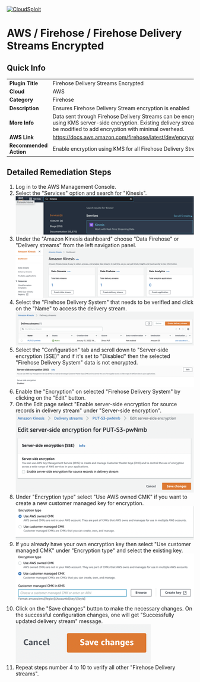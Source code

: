 [![CloudSploit](https://cloudsploit.com/img/logo-new-big-text-100.png "CloudSploit")](https://cloudsploit.com)

# AWS / Firehose / Firehose Delivery Streams Encrypted

## Quick Info

| | |
|-|-|
| **Plugin Title** | Firehose Delivery Streams Encrypted |
| **Cloud** | AWS |
| **Category** | Firehose |
| **Description** | Ensures Firehose Delivery Stream encryption is enabled |
| **More Info** | Data sent through Firehose Delivery Streams can be encrypted using KMS server-side encryption. Existing delivery streams can be modified to add encryption with minimal overhead. |
| **AWS Link** | https://docs.aws.amazon.com/firehose/latest/dev/encryption.html |
| **Recommended Action** | Enable encryption using KMS for all Firehose Delivery Streams. |

## Detailed Remediation Steps
1. Log in to the AWS Management Console.
2. Select the "Services" option and search for "Kinesis". </br> <img src="/resources/aws/firehose/firehose-delivery-streams-encrypted/step2.png"/>
3. Under the "Amazon Kinesis dashboard" choose "Data Firehose" or "Delivery streams" from the left navigation panel. </br><img src="/resources/aws/firehose/firehose-delivery-streams-encrypted/step3.png"/>
4. Select the "Firehose Delivery System" that needs to be verified and click on the "Name" to access the delivery stream.</br><img src="/resources/aws/firehose/firehose-delivery-streams-encrypted/step4.png"/>
5. Select the "Configuration" tab and scroll down to "Server-side encryption (SSE)" and if it's set to "Disabled" then the selected "Firehose Delivery System" data is not encrypted. </br> <img src="/resources/aws/firehose/firehose-delivery-streams-encrypted/step5.png"/>
6. Enable the "Encryption" on selected "Firehose Delivery System" by clicking on the "Edit" button.
7. On the Edit page select "Enable server-side encryption for source records in delivery stream" under "Server-side encryption". </br> <img src="/resources/aws/firehose/firehose-delivery-streams-encrypted/step7.png"/>
8. Under "Encryption type" select "Use AWS owned CMK" if you want to create a new customer managed key for encryption. </br> <img src="/resources/aws/firehose/firehose-delivery-streams-encrypted/step8.png"/>
9. If you already have your own encryption key then select "Use customer managed CMK" under "Encryption type" and select the existing key.</br> <img src="/resources/aws/firehose/firehose-delivery-streams-encrypted/step9.png"/>
10. Click on the "Save changes" button to make the necessary changes. On the successful configuration changes, one will get "Successfully updated delivery stream" message. </br> <img src="/resources/aws/firehose/firehose-delivery-streams-encrypted/step10.png"/>
12. Repeat steps number 4 to 10 to verify all other "Firehose Delivery streams".</br>
